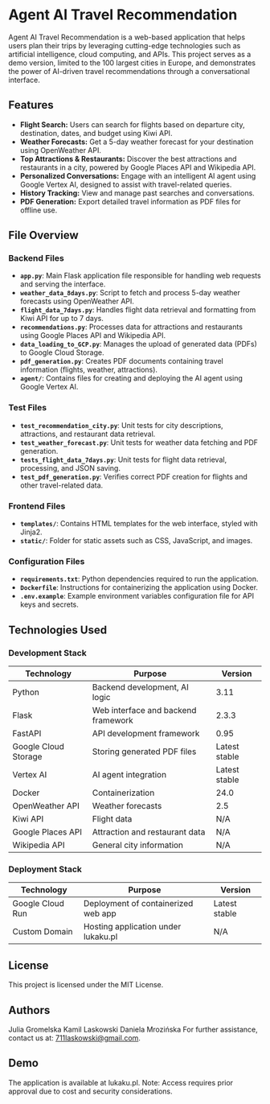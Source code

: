 # Agent AI Travel Recommendation  

Agent AI Travel Recommendation is a web-based application that helps users plan their trips by leveraging cutting-edge technologies such as artificial intelligence, cloud computing, and APIs. This project serves as a demo version, limited to the 100 largest cities in Europe, and demonstrates the power of AI-driven travel recommendations through a conversational interface.  

## Features  
- **Flight Search:** Users can search for flights based on departure city, destination, dates, and budget using Kiwi API.  
- **Weather Forecasts:** Get a 5-day weather forecast for your destination using OpenWeather API.  
- **Top Attractions & Restaurants:** Discover the best attractions and restaurants in a city, powered by Google Places API and Wikipedia API.  
- **Personalized Conversations:** Engage with an intelligent AI agent using Google Vertex AI, designed to assist with travel-related queries.  
- **History Tracking:** View and manage past searches and conversations.  
- **PDF Generation:** Export detailed travel information as PDF files for offline use.  

## File Overview  

### Backend Files  
- **`app.py`**: Main Flask application file responsible for handling web requests and serving the interface.  
- **`weather_data_8days.py`**: Script to fetch and process 5-day weather forecasts using OpenWeather API.  
- **`flight_data_7days.py`**: Handles flight data retrieval and formatting from Kiwi API for up to 7 days.  
- **`recommendations.py`**: Processes data for attractions and restaurants using Google Places API and Wikipedia API.  
- **`data_loading_to_GCP.py`**: Manages the upload of generated data (PDFs) to Google Cloud Storage.  
- **`pdf_generation.py`**: Creates PDF documents containing travel information (flights, weather, attractions).  
- **`agent/`**: Contains files for creating and deploying the AI agent using Google Vertex AI.  

### Test Files  
- **`test_recommendation_city.py`**: Unit tests for city descriptions, attractions, and restaurant data retrieval.  
- **`test_weather_forecast.py`**: Unit tests for weather data fetching and PDF generation.  
- **`tests_flight_data_7days.py`**: Unit tests for flight data retrieval, processing, and JSON saving.  
- **`test_pdf_generation.py`**: Verifies correct PDF creation for flights and other travel-related data.  

### Frontend Files  
- **`templates/`**: Contains HTML templates for the web interface, styled with Jinja2.  
- **`static/`**: Folder for static assets such as CSS, JavaScript, and images.  

### Configuration Files  
- **`requirements.txt`**: Python dependencies required to run the application.  
- **`Dockerfile`**: Instructions for containerizing the application using Docker.  
- **`.env.example`**: Example environment variables configuration file for API keys and secrets.  

## Technologies Used  

### Development Stack  
| Technology            | Purpose                                   | Version         |  
|------------------------|-------------------------------------------|-----------------|  
| Python                | Backend development, AI logic            | 3.11            |  
| Flask                 | Web interface and backend framework      | 2.3.3           |  
| FastAPI               | API development framework                | 0.95            |  
| Google Cloud Storage  | Storing generated PDF files              | Latest stable   |  
| Vertex AI             | AI agent integration                     | Latest stable   |  
| Docker                | Containerization                         | 24.0            |  
| OpenWeather API       | Weather forecasts                        | 2.5             |  
| Kiwi API              | Flight data                              | N/A             |  
| Google Places API     | Attraction and restaurant data           | N/A             |  
| Wikipedia API         | General city information                 | N/A             |  

### Deployment Stack  
| Technology            | Purpose                                   | Version         |  
|------------------------|-------------------------------------------|-----------------|  
| Google Cloud Run      | Deployment of containerized web app      | Latest stable   |  
| Custom Domain         | Hosting application under lukaku.pl      | N/A             |  

## License
This project is licensed under the MIT License.

## Authors
Julia Gromelska
Kamil Laskowski
Daniela Mrozińska
For further assistance, contact us at: 711laskowski@gmail.com.

## Demo
The application is available at lukaku.pl. Note: Access requires prior approval due to cost and security considerations.
